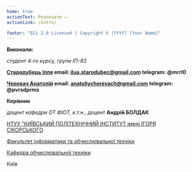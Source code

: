 ```yaml
---
home: true
actionText: Розпочати →
actionLink: /intro/

footer: "ECL 2.0 Licensed | Copyright © [YYYY] [Your Name]"
---
```



**Виконали:** 

*студент 4-го курсу, групи ІП-83* 

**[Стародубець Ілля](https://github.com/mrill) email: ilua.starodubec@gmail.com telegram: @mrrl0**

**[Черевач Анатолій](https://github.com/cherevach) email: anatoliycherevach@gmail.com
telegram: @pvrsdprms**

**Керівник**

*доцент кафедри ОТ ФІОТ, к.т.н., доцент*<span padding-right:5em></span> **Андрій БОЛДАК** 

[НТУУ "КИЇВСЬКИЙ ПОЛІТЕХНІЧНИЙ ІНСТИТУТ імені ІГОРЯ СІКОРСЬКОГО](https://kpi.ua/)

[Факультет інформатики та обчислювальної техніки](https://fiot.kpi.ua/)

[Кафедра обчислювальної техніки](https://comsys.kpi.ua/)

Київ
